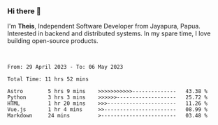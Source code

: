 ### Hi there 👋

I'm <b>Theis</b>, Independent Software Developer from Jayapura, Papua. Interested in backend and distributed systems. In my spare time, I love building open-source products.

<br>

 
 <!--START_SECTION:waka-->

```text
From: 29 April 2023 - To: 06 May 2023

Total Time: 11 hrs 52 mins

Astro        5 hrs 9 mins    >>>>>>>>>>>--------------   43.38 %
Python       3 hrs 3 mins    >>>>>>-------------------   25.72 %
HTML         1 hr 20 mins    >>>----------------------   11.26 %
Vue.js       1 hr 4 mins     >>-----------------------   08.99 %
Markdown     24 mins         >------------------------   03.48 %
```

<!--END_SECTION:waka-->

